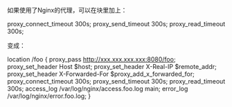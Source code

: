 如果使用了Nginx的代理，可以在块里加上：

proxy_connect_timeout 300s;
proxy_send_timeout 300s;
proxy_read_timeout 300s;

变成：

location /foo {
     proxy_pass http://xxx.xxx.xxx.xxx:8080/foo;
     proxy_set_header Host $host;
     proxy_set_header X-Real-IP $remote_addr;
     proxy_set_header X-Forwarded-For $proxy_add_x_forwarded_for;
     proxy_connect_timeout 300s;
     proxy_send_timeout 300s;
     proxy_read_timeout 300s;
     access_log /var/log/nginx/access.foo.log main;
     error_log /var/log/nginx/error.foo.log;
}
